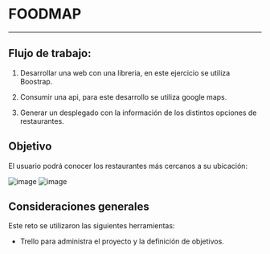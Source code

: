# FOODMAP
***

## Flujo de trabajo: 

1. Desarrollar una web con una libreria, en este ejercicio se utiliza Boostrap.

2. Consumir una api, para este desarrollo se utiliza google maps.

3. Generar un desplegado con la información de los distintos opciones de restaurantes.

## Objetivo

El usuario podrá conocer los restaurantes más cercanos a su ubicación:

![image](https://user-images.githubusercontent.com/29492900/38887758-50182dcc-423f-11e8-9a86-9ef00bb930ec.png)
![image](https://user-images.githubusercontent.com/29492900/38887807-7230e02a-423f-11e8-8ef1-7e06181bdbdb.png) 
 




## Consideraciones generales

Este reto se utilizaron las siguientes herramientas:

- Trello para administra el proyecto y la definición de objetivos.

